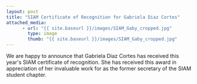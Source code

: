 ```yaml
---
layout: post
title: "SIAM Certificate of Recognition for Gabriela Diaz Cortes"
attached_media:
      - url: "{{ site.baseurl }}/images/SIAM_Gaby_cropped.jpg"
        type: image
        thumb: "{{ site.baseurl }}/images/SIAM_Gaby_cropped.jpg"
---
```

We are happy to announce that Gabriela Diaz Cortes has received this year's SIAM certificate of recognition. 
She has received this award in appreciation of her invaluable work for as the former secretary of the SIAM student chapter.
